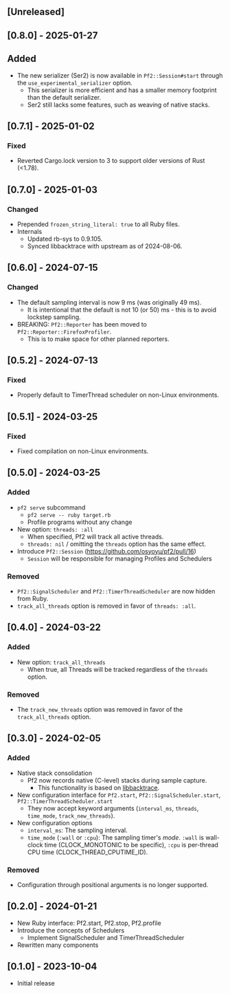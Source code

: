 ## [Unreleased]

## [0.8.0] - 2025-01-27

## Added

- The new serializer (Ser2) is now available in `Pf2::Session#start` through the `use_experimental_serializer` option.
  - This serializer is more efficient and has a smaller memory footprint than the default serializer.
  - Ser2 still lacks some features, such as weaving of native stacks.

## [0.7.1] - 2025-01-02

### Fixed

- Reverted Cargo.lock version to 3 to support older versions of Rust (<1.78).

## [0.7.0] - 2025-01-03

### Changed

- Prepended `frozen_string_literal: true` to all Ruby files.
- Internals
  - Updated rb-sys to 0.9.105.
  - Synced libbacktrace with upstream as of 2024-08-06.


## [0.6.0] - 2024-07-15

### Changed

- The default sampling interval is now 9 ms (was originally 49 ms).
  - It is intentional that the default is not 10 (or 50) ms - this is to avoid lockstep sampling.
- BREAKING: `Pf2::Reporter` has been moved to `Pf2::Reporter::FirefoxProfiler`.
  - This is to make space for other planned reporters.


## [0.5.2] - 2024-07-13

### Fixed

- Properly default to TimerThread scheduler on non-Linux environments.


## [0.5.1] - 2024-03-25

### Fixed

- Fixed compilation on non-Linux environments.


## [0.5.0] - 2024-03-25

### Added

- `pf2 serve` subcommand
  - `pf2 serve -- ruby target.rb`
  - Profile programs without any change
- New option: `threads: :all`
  - When specified, Pf2 will track all active threads.
  - `threads: nil` / omitting the `threads` option has the same effect.
- Introduce `Pf2::Session` (https://github.com/osyoyu/pf2/pull/16)
  - `Session` will be responsible for managing Profiles and Schedulers

### Removed

- `Pf2::SignalScheduler` and `Pf2::TimerThreadScheduler` are now hidden from Ruby.
- `track_all_threads` option is removed in favor of `threads: :all`.


## [0.4.0] - 2024-03-22

### Added

- New option: `track_all_threads`
  - When true, all Threads will be tracked regardless of the `threads` option.

### Removed

- The `track_new_threads` option was removed in favor of the `track_all_threads` option.


## [0.3.0] - 2024-02-05

### Added

- Native stack consolidation
  - Pf2 now records native (C-level) stacks during sample capture.
    - This functionality is based on [libbacktrace](https://github.com/ianlancetaylor/libbacktrace).
- New configuration interface for `Pf2.start`, `Pf2::SignalScheduler.start`, `Pf2::TimerThreadScheduler.start`
  - They now accept keyword arguments (`interval_ms`, `threads`, `time_mode`, `track_new_threads`).
- New configuration options
  - `interval_ms`: The sampling interval.
  - `time_mode` (`:wall` or `:cpu`): The sampling timer's _mode_. `:wall` is wall-clock time (CLOCK_MONOTONIC to be specific), `:cpu` is per-thread CPU time (CLOCK_THREAD_CPUTIME_ID).

### Removed

- Configuration through positional arguments is no longer supported.


## [0.2.0] - 2024-01-21

- New Ruby interface: Pf2.start, Pf2.stop, Pf2.profile
- Introduce the concepts of Schedulers
  - Implement SignalScheduler and TimerThreadScheduler
- Rewritten many components


## [0.1.0] - 2023-10-04

- Initial release
